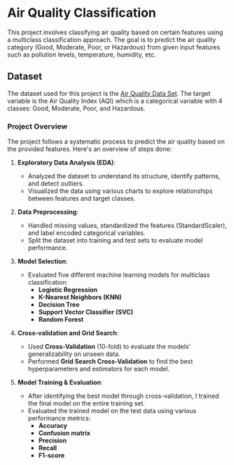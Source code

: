 # Air Quality Classification

This project involves classifying air quality based on certain features using a multiclass classification approach. The goal is to predict the air quality category (Good, Moderate, Poor, or Hazardous) from given input features such as pollution levels, temperature, humidity, etc. 

## Dataset
The dataset used for this project is the [Air Quality Data Set](https://www.kaggle.com/api/v1/datasets/download/mujtabamatin/air-quality-and-pollution-assessment). The target variable is the Air Quality Index (AQI) which is a categorical variable with 4 classes: Good, Moderate, Poor, and Hazardous.

### Project Overview
The project follows a systematic process to predict the air quality based on the provided features. Here's an overview of steps done:

1. **Exploratory Data Analysis (EDA)**:
   - Analyzed the dataset to understand its structure, identify patterns, and detect outliers.
   - Visualized the data using various charts to explore relationships between features and target classes.
   
2. **Data Preprocessing**:
   - Handled missing values, standardized the features (StandardScaler), and label encoded categorical variables.
   - Split the dataset into training and test sets to evaluate model performance.
   
3. **Model Selection**:
   - Evaluated five different machine learning models for multiclass classification:
     - **Logistic Regression**
     - **K-Nearest Neighbors (KNN)**
     - **Decision Tree**
     - **Support Vector Classifier (SVC)**
     - **Random Forest**
     
4. **Cross-validation and Grid Search**:
   - Used **Cross-Validation** (10-fold) to evaluate the models' generalizability on unseen data.
   - Performed **Grid Search Cross-Validation** to find the best hyperparameters and estimators for each model.

5. **Model Training & Evaluation**:
   - After identifying the best model through cross-validation, I trained the final model on the entire training set.
   - Evaluated the trained model on the test data using various performance metrics:
     - **Accuracy**
     - **Confusion matrix**
     - **Precision**
     - **Recall**
     - **F1-score**